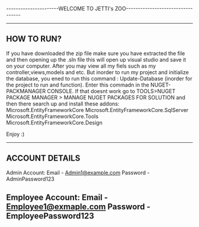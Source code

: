 ----------------------WELCOME TO JETTI's ZOO----------------------------------

-----------
HOW TO RUN?
------------
If you have downloaded the zip file make sure you have extracted the file and then opening up the .sln file this will open up visual studio and save it on your computer. After you may view all my fiels such as my controller,views,models and etc. 
But inorder to run my project and initialize the database, you ened to run this command : Update-Database (inorder for the project to run and function). Enter this commadn in the NUGET-PACKMANAGER CONSOLE.
If that doesnt work go to TOOLS>NUGET PACKAGE MANAGER > MANAGE NUGET PACKAGES FOR SOLUTION and then there search up and install these addons:
Microsoft.EntityFrameworkCore
Microsoft.EntityFrameworkCore.SqlServer
Microsoft.EntityFrameworkCore.Tools
Microsoft.EntityFrameworkCore.Design

Enjoy :)

-------------
ACCOUNT DETAILS
---------------
Admin Account:
Email - Admin1@example.com
Password - AdminPassword123

Employee Account:
Email - Employee1@exmaple.com 
Password - EmployeePassword123
----------------------------------------------------------------------------------------------------------------------------------------------------------------------------------------------------------------
